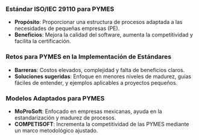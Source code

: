 ### Estándar ISO/IEC 29110 para PYMES

- **Propósito**: Proporcionar una estructura de procesos adaptada a las necesidades de pequeñas empresas (PE).
- **Beneficios**: Mejora la calidad del software, aumenta la competitividad y facilita la certificación.

### Retos para PYMES en la Implementación de Estándares

- **Barreras**: Costos elevados, complejidad y falta de beneficios claros.
- **Soluciones sugeridas**: Enfoque en menores niveles de madurez, guías fáciles de entender, y ejemplos aplicables a proyectos pequeños.

### Modelos Adaptados para PYMES

- **MoProSoft**: Enfocado en empresas mexicanas, ayuda en la estandarización y madurez de procesos.
- **COMPETISOFT**: Incrementa la competitividad de las PYMES mediante un marco metodológico ajustado.